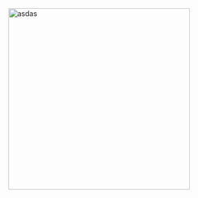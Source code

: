 <img width="362" alt="asdas" src="https://user-images.githubusercontent.com/39484500/113546376-10c93200-9616-11eb-8c17-7c85d2462276.PNG">
